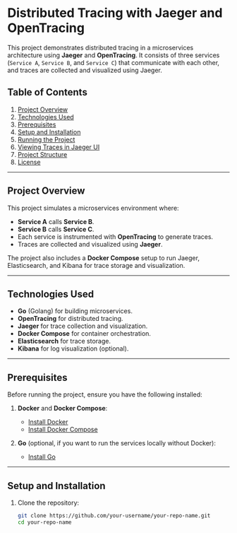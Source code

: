# Distributed Tracing with Jaeger and OpenTracing

This project demonstrates distributed tracing in a microservices architecture using **Jaeger** and **OpenTracing**. It consists of three services (`Service A`, `Service B`, and `Service C`) that communicate with each other, and traces are collected and visualized using Jaeger.

## Table of Contents

1. [Project Overview](#project-overview)
2. [Technologies Used](#technologies-used)
3. [Prerequisites](#prerequisites)
4. [Setup and Installation](#setup-and-installation)
5. [Running the Project](#running-the-project)
6. [Viewing Traces in Jaeger UI](#viewing-traces-in-jaeger-ui)
7. [Project Structure](#project-structure)
8. [License](#license)

---

## Project Overview

This project simulates a microservices environment where:
- **Service A** calls **Service B**.
- **Service B** calls **Service C**.
- Each service is instrumented with **OpenTracing** to generate traces.
- Traces are collected and visualized using **Jaeger**.

The project also includes a **Docker Compose** setup to run Jaeger, Elasticsearch, and Kibana for trace storage and visualization.

---

## Technologies Used

- **Go** (Golang) for building microservices.
- **OpenTracing** for distributed tracing.
- **Jaeger** for trace collection and visualization.
- **Docker Compose** for container orchestration.
- **Elasticsearch** for trace storage.
- **Kibana** for log visualization (optional).

---

## Prerequisites

Before running the project, ensure you have the following installed:

1. **Docker** and **Docker Compose**:
   - [Install Docker](https://docs.docker.com/get-docker/)
   - [Install Docker Compose](https://docs.docker.com/compose/install/)

2. **Go** (optional, if you want to run the services locally without Docker):
   - [Install Go](https://golang.org/doc/install)

---

## Setup and Installation

1. Clone the repository:
   ```bash
   git clone https://github.com/your-username/your-repo-name.git
   cd your-repo-name
